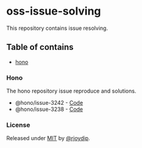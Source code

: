 # oss-issue-solving

This repository contains issue resolving.

## Table of contains

- [hono](#hono)

### Hono

The hono repository issue reproduce and solutions.

- @hono/issue-3242 - [Code](./hono/3242/)
- @hono/issue-3238 - [Code](./hono/3238/)

### License

Released under [MIT](./LICENSE) by [@rjoydip](https://github.com/rjoydip).
